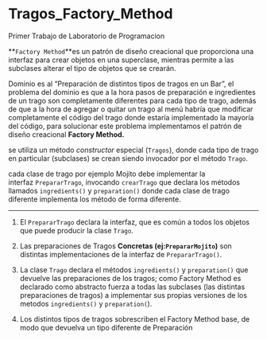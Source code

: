 # Tragos_Factory_Method
Primer Trabajo de Laboratorio de Programacion

**`Factory Method`**es un patrón de diseño creacional que proporciona una interfaz para crear objetos en una superclase, mientras permite a las subclases alterar el tipo de objetos que se crearán.

Dominio es al “Preparación de distintos tipos de tragos en un Bar”, el problema del dominio es que a la hora  pasos de preparación e ingredientes de un trago son completamente diferentes para cada tipo de trago, además de que a la hora de agregar o quitar un trago al menú habría que modificar completamente el código del trago donde estaría implementado la mayoría del código, para solucionar este problema implementamos el patrón de diseño creacional **Factory Method.**

se utiliza un método *constructor* especial (`Tragos`), donde cada tipo de trago en particular (subclases) se crean siendo invocador por el método `Trago`.

cada clase de trago por ejemplo Mojito debe implementar la interfaz `PrepararTrago`, invocando `crearTrago` que declara los métodos llamados `ingredients()` y `preparation()` donde cada clase de trago diferente implementa los método de forma diferente.

---

1) El `PrepararTrago` declara la interfaz, que es común a todos los objetos que puede producir la clase `Trago`.

2) Las preparaciones de Tragos **Concretas (ej:`PrepararMojito`)** son distintas implementaciones de la interfaz de `PrepararTrago()`.

3) La clase `Trago` declara el métodos `ingredients()` y `preparation()` que devuelve las preparaciones de los tragos; como Factory Method es declarado como abstracto fuerza a todas las subclases (las distintas preparaciones de tragos) a implementar sus propias versiones de los metodos `ingredients()` y `preparation(`).

4) Los distintos tipos de tragos sobrescriben el Factory Method base, de modo que devuelva un tipo diferente de Preparación
